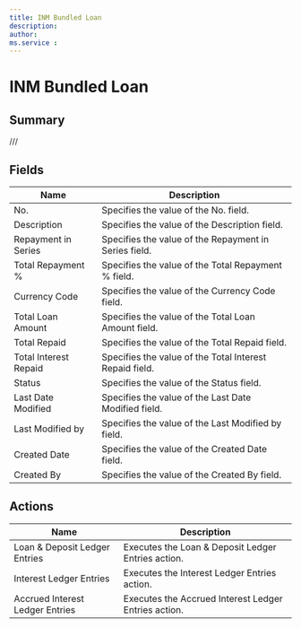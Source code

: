 ```yaml
---
title: INM Bundled Loan
description: 
author: 
ms.service : 
---
```


# INM Bundled Loan

## Summary

///

## Fields
<!-- You need to leave a space betwenn | your text and | -->

| Name | Description |
| ---- | ---- |
| No. | Specifies the value of the No. field. |
| Description | Specifies the value of the Description field. |
| Repayment in Series | Specifies the value of the Repayment in Series field. |
| Total Repayment % | Specifies the value of the Total Repayment % field. |
| Currency Code | Specifies the value of the Currency Code field. |
| Total Loan Amount | Specifies the value of the Total Loan Amount field. |
| Total Repaid | Specifies the value of the Total Repaid field. |
| Total Interest Repaid | Specifies the value of the Total Interest Repaid field. |
| Status | Specifies the value of the Status field. |
| Last Date Modified | Specifies the value of the Last Date Modified field. |
| Last Modified by | Specifies the value of the Last Modified by field. |
| Created Date | Specifies the value of the Created Date field. |
| Created By | Specifies the value of the Created By field. |

## Actions

| Name | Description |
| ---- | ---- |
| Loan & Deposit Ledger Entries | Executes the Loan & Deposit Ledger Entries action. |
| Interest Ledger Entries | Executes the Interest Ledger Entries action. |
| Accrued Interest Ledger Entries | Executes the Accrued Interest Ledger Entries action. |
